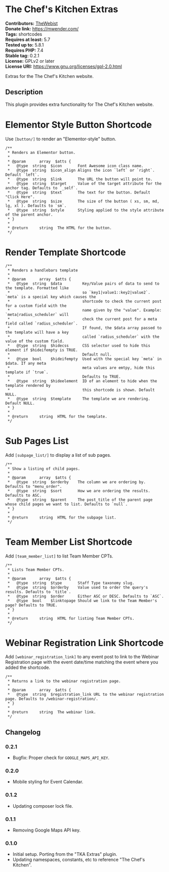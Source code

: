 # The Chef's Kitchen Extras #
**Contributors:** [TheWebist](https://profiles.wordpress.org/TheWebist)  
**Donate link:** https://mwender.com/  
**Tags:** shortcodes  
**Requires at least:** 5.7  
**Tested up to:** 5.8.1  
**Requires PHP:** 7.4  
**Stable tag:** 0.2.1  
**License:** GPLv2 or later  
**License URI:** https://www.gnu.org/licenses/gpl-2.0.html  

Extras for the The Chef's Kitchen website.

## Description ##

This plugin provides extra functionality for The Chef's Kitchen website.

# Elementor Style Button Shortcode #

Use `[button/]` to render an "Elementor-style" button.

```
/**
 * Renders an Elementor button.
 *
 * @param      array  $atts {
 *   @type  string  $icon       Font Awesome icon class name.
 *   @type  string  $icon_align Aligns the icon `left` or `right`. Default `left`.
 *   @type  string  $link       The URL the button will point to.
 *   @type  string  $target     Value of the target attribute for the anchor tag. Defaults to `_self`.
 *   @type  string  $text       The text for the button. Default "Click Here".
 *   @type  string  $size       The size of the button ( xs, sm, md, lg, xl ). Defaults to `sm`.
 *   @type  string  $style      Styling applied to the style attribute of the parent anchor.
 * }
 *
 * @return     string  The HTML for the button.
 */
```

# Render Template Shortcode #

```
/**
 * Renders a handlebars template
 *
 * @param      array  $atts {
 *   @type  string  $data         Key/Value pairs of data to send to the template. Formatted like
 *                                so `key1|value1::key2|value2`. `meta` is a special key which causes the
 *                                shortcode to check the current post for a custom field with the
 *                                name given by the "value". Example: `meta|radius_scheduler` will
 *                                check the current post for a meta field called `radius_scheduler`.
 *                                If found, the $data array passed to the template will have a key
 *                                called `radius_scheduler` with the value of the custom field.
 *   @type  string  $hidecss      CSS selector used to hide this element if $hideifempty is TRUE.
 *                                Default null.
 *   @type  bool    $hideifempty  Used with the special key `meta` in $data. If any meta
 *                                meta values are emtpy, hide this template if `true`.
 *                                Defaults to TRUE.
 *   @type  string  $hideelement  ID of an element to hide when the template rendered by
 *                                this shortcode is shown. Default NULL.
 *   @type  string  $template     The template we are rendering. Default NULL.
 * }
 *
 * @return     string  HTML for the template.
 */
```

# Sub Pages List #

Add `[subpage_list/]` to display a list of sub pages.

```
/**
 * Show a listing of child pages.
 *
 * @param      array  $atts {
 *   @type  string  $orderby    The column we are ordering by. Defaults to "menu_order".
 *   @type  string  $sort       How we are ordering the results. Defaults to ASC.
 *   @type  string  $parent     The post_title of the parent page whose child pages we want to list. Defaults to `null`.
 * }
 *
 * @return     string  HTML for the subpage list.
 */
```

# Team Member List Shortcode #

Add `[team_member_list]` to list Team Member CPTs.

```
/**
 * Lists Team Member CPTs.
 *
 * @param      array  $atts {
 *   @type  string  $type       Staff Type taxonomy slug.
 *   @type  string  $orderby    Value used to order the query's results. Defaults to `title`.
 *   @type  string  $order      Either ASC or DESC. Defaults to `ASC`.
 *   @type  bool    $linktopage Should we link to the Team Member's page? Defaults to TRUE.
 * }
 *
 * @return     string  HTML for listing Team Member CPTs.
 */
```

# Webinar Registration Link Shortcode #

Add `[webinar_registration_link]` to any event post to link to the Webinar Registration page with the event date/time matching the event where you added the shortcode.

```
/**
 * Returns a link to the webinar registration page.
 *
 * @param      array  $atts {
 *   @type  string  $registration_link URL to the webinar registration page. Defaults to /webinar-registration/.
 * }
 *
 * @return     string  The webinar link.
 */
```

## Changelog ##

### 0.2.1 ###
* Bugfix: Proper check for `GOOGLE_MAPS_API_KEY`.

### 0.2.0 ###
* Mobile styling for Event Calendar.

### 0.1.2 ###
* Updating composer lock file.

### 0.1.1 ###
* Removing Google Maps API key.

### 0.1.0 ###
* Initial setup. Porting from the "TKA Extras" plugin.
* Updating namespaces, constants, etc to reference "The Chef's Kitchen".
